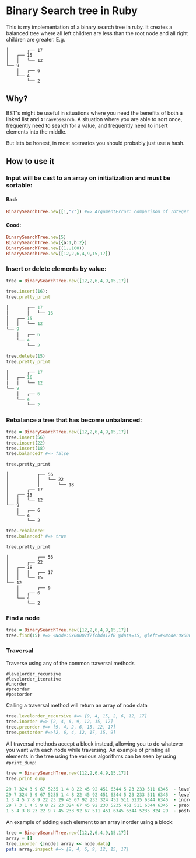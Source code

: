 # Binary Search tree in Ruby
This is my implementation of a binary search tree in ruby.
It creates a balanced tree where all left children are less than the root node and all right children are greater. E.g.

```
│       ┌── 17
│   ┌── 15
│   │   └── 12
└── 9
    │   ┌── 6
    └── 4
        └── 2
```

## Why?
BST's might be useful in situations where you need the benefits of both a linked list and `Array#bsearch`. A situation where you are able to sort once, frequently need to search for a value, and frequently need to insert elements into the middle.

But lets be honest, in most scenarios you should probably just use a hash.

## How to use it

### Input will be cast to an array on initialization and must be sortable:
#### Bad:

```Ruby
BinarySearchTree.new([1,"2"]) #=> ArgumentError: comparison of Integer with String failed
```

#### Good:
```Ruby
BinarySearchTree.new(5)
BinarySearchTree.new({a:1,b:2})
BinarySearchTree.new((1..100))
BinarySearchTree.new([12,2,6,4,9,15,17])
```

### Insert or delete elements by value:
```Ruby
tree = BinarySearchTree.new([12,2,6,4,9,15,17])
```

```Ruby
tree.insert(16):
tree.pretty_print

│       ┌── 17
│       │   └── 16
│   ┌── 15
│   │   └── 12
└── 9
    │   ┌── 6
    └── 4
        └── 2
```

```Ruby
tree.delete(15)
tree.pretty_print

│       ┌── 17
│   ┌── 16
│   │   └── 12
└── 9
    │   ┌── 6
    └── 4
        └── 2
```

### Rebalance a tree that has become unbalanced:

```Ruby
tree = BinarySearchTree.new([12,2,6,4,9,15,17])
tree.insert(56)
tree.insert(22)
tree.insert(18)
tree.balanced? #=> false
```

```
tree.pretty_print

│           ┌── 56
│           │   └── 22
│           │       └── 18
│       ┌── 17
│   ┌── 15
│   │   └── 12
└── 9
    │   ┌── 6
    └── 4
        └── 2
```

```Ruby
tree.rebalance!
tree.balanced? #=> true
```

```
tree.pretty_print

│           ┌── 56
│       ┌── 22
│   ┌── 18
│   │   │   ┌── 17
│   │   └── 15
└── 12
    │       ┌── 9
    │   ┌── 6
    └── 4
        └── 2
```

### Find a node
```Ruby
tree = BinarySearchTree.new([12,2,6,4,9,15,17])
tree.find(15) #=> <Node:0x00007f7fcbd417f8 @data=15, @left=#<Node:0x00007f7fcbd41780 @data=12, @left=nil, @right=nil>, @right=#<Node:0x00007f7fcbd41668 @data=17, @left=nil, @right=nil>>
```


### Traversal
Traverse using any of the common traversal methods
```
#levelorder_recursive
#levelorder_iterative
#inorder
#preorder
#postorder
```

Calling a traversal method will return an array of node data
```Ruby
tree.levelorder_recursive #=> [9, 4, 15, 2, 6, 12, 17]
tree.inorder #=> [2, 4, 6, 9, 12, 15, 17]
tree.preorder #=> [9, 4, 2, 6, 15, 12, 17]
tree.postorder #=>[2, 6, 4, 12, 17, 15, 9]
```

All traversal methods accept a block instead, allowing you to do whatever you want with each node while traversing. An example of printing all elements in the tree using the various algorithms can be seen by using `#print_dump`:
```Ruby
tree = BinarySearchTree.new([12,2,6,4,9,15,17])
tree.print_dump

29 7 324 3 9 67 5235 1 4 8 22 45 92 451 6344 5 23 233 511 6345  - levelorder recursive
29 7 324 3 9 67 5235 1 4 8 22 45 92 451 6344 5 23 233 511 6345  - levelorder iterative
1 3 4 5 7 8 9 22 23 29 45 67 92 233 324 451 511 5235 6344 6345  - inorder
29 7 3 1 4 5 9 8 22 23 324 67 45 92 233 5235 451 511 6344 6345  - preorder
1 5 4 3 8 23 22 9 7 45 233 92 67 511 451 6345 6344 5235 324 29  - postorder
```

An example of adding each element to an array inorder using a block:
```Ruby
tree = BinarySearchTree.new([12,2,6,4,9,15,17])
array = []
tree.inorder {|node| array << node.data}
puts array.inspect #=> [2, 4, 6, 9, 12, 15, 17]
```

